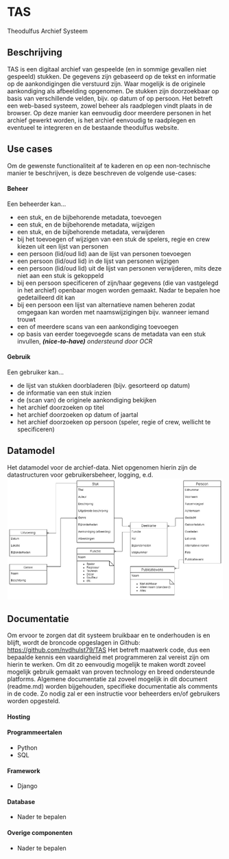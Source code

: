 # TAS
Theodulfus Archief Systeem
## Beschrijving
TAS is een digitaal archief van gespeelde (en in sommige gevallen niet gespeeld) stukken. De gegevens zijn gebaseerd op de tekst en informatie op de aankondigingen die verstuurd zijn.
Waar mogelijk is de originele aankondiging als afbeelding opgenomen.
De stukken zijn doorzoekbaar op basis van verschillende velden, bijv. op datum of op persoon.
Het betreft een web-based systeem, zowel beheer als raadplegen vindt plaats in de browser. Op deze manier kan eenvoudig door meerdere personen in het archief gewerkt worden, is het archief eenvoudig te raadplegen en eventueel te integreren en de bestaande theodulfus website.
## Use cases
Om de gewenste functionaliteit af te kaderen en op een non-technische manier te beschrijven, is deze beschreven de volgende use-cases:
#### Beheer
Een beheerder kan...
- een stuk, en de bijbehorende metadata, toevoegen
- een stuk, en de bijbehorende metadata, wijzigen
- een stuk, en de bijbehorende metadata, verwijderen
- bij het toevoegen of wijzigen van een stuk de spelers, regie en crew kiezen uit een lijst van personen
- een persoon (lid/oud lid) aan de lijst van personen toevoegen
- een persoon (lid/oud lid) in de lijst van personen wijzigen
- een persoon (lid/oud lid) uit de lijst van personen verwijderen, mits deze niet aan een stuk is gekoppeld
- bij een persoon specificeren of zijn/haar gegevens (die van vastgelegd in het archief) openbaar mogen worden gemaakt. Nadar te bepalen hoe gedetailleerd dit kan
- bij een persoon een lijst van alternatieve namen beheren zodat omgegaan kan worden met naamswijzigingen bijv. wanneer iemand trouwt
- een of meerdere scans van een aankondiging toevoegen
- op basis van eerder toegevoegde scans de metadata van een stuk invullen, ***(nice-to-have)** ondersteund door OCR*

#### Gebruik
Een gebruiker kan...
- de lijst van stukken doorbladeren (bijv. gesorteerd op datum)
- de informatie van een stuk inzien
- de (scan van) de originele aankondiging bekijken
- het archief doorzoeken op titel
- het archief doorzoeken op datum of jaartal
- het archief doorzoeken op persoon (speler, regie of crew, wellicht te specificeren)
## Datamodel
Het datamodel voor de archief-data. Niet opgenomen hierin zijn de datastructuren voor gebruikersbeheer, logging, e.d.
![TAS Datamodel](./Datamodel.jpg "TAS Datamodel")

## Documentatie
Om ervoor te zorgen dat dit systeem bruikbaar en te onderhouden is en blijft, wordt de broncode opgeslagen in Github: https://github.com/nvdhulst79/TAS
Het betreft maatwerk code, dus een bepaalde kennis een vaardigheid met programmeren zal vereist zijn om hierin te werken. Om dit zo eenvoudig mogelijk te maken wordt zoveel mogelijk gebruik gemaakt van proven technology en breed ondersteunde platforms.
Algemene documentatie zal zoveel mogelijk in dit document (readme.md) worden bijgehouden, specifieke documentatie als comments in de code. Zo nodig zal er een instructie voor beheerders en/of gebruikers worden opgesteld.

#### Hosting

#### Programmeertalen
- Python
- SQL
#### Framework
- Django
#### Database
- Nader te bepalen
#### Overige componenten
- Nader te bepalen
